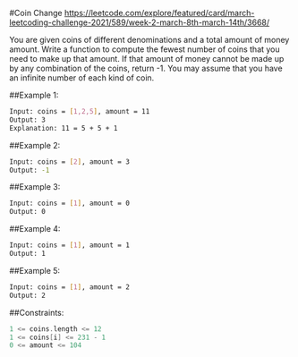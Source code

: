 #Coin Change
<https://leetcode.com/explore/featured/card/march-leetcoding-challenge-2021/589/week-2-march-8th-march-14th/3668/> 

You are given coins of different denominations and a total amount of money amount. Write a function to compute the fewest number of coins that you need to make up that amount. If that amount of money cannot be made up by any combination of the coins, return -1.
You may assume that you have an infinite number of each kind of coin.



##Example 1:
```bash
Input: coins = [1,2,5], amount = 11
Output: 3
Explanation: 11 = 5 + 5 + 1
```

##Example 2:
```bash
Input: coins = [2], amount = 3
Output: -1
```

##Example 3:
```bash
Input: coins = [1], amount = 0
Output: 0
```

##Example 4:
```bash
Input: coins = [1], amount = 1
Output: 1
```

##Example 5:
```bash
Input: coins = [1], amount = 2
Output: 2
```


##Constraints:
```kotlin
1 <= coins.length <= 12
1 <= coins[i] <= 231 - 1
0 <= amount <= 104
```